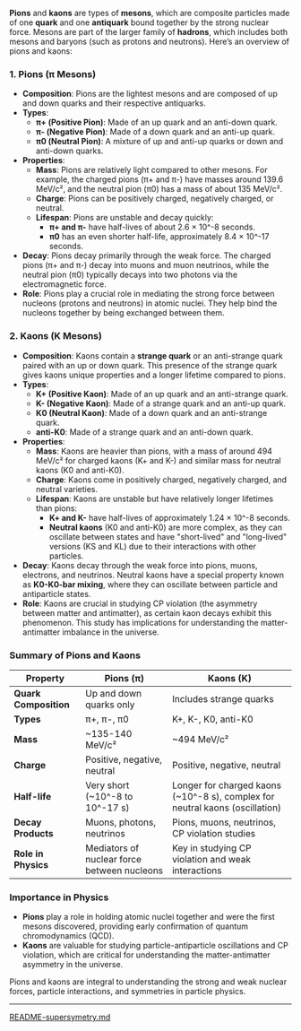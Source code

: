 **Pions** and **kaons** are types of **mesons**, which are composite particles made of one **quark** and one **antiquark** bound together by the strong nuclear force. Mesons are part of the larger family of **hadrons**, which includes both mesons and baryons (such as protons and neutrons). Here’s an overview of pions and kaons:

### 1. **Pions (π Mesons)**
   - **Composition**: Pions are the lightest mesons and are composed of up and down quarks and their respective antiquarks.
   - **Types**:
     - **π+ (Positive Pion)**: Made of an up quark and an anti-down quark.
     - **π- (Negative Pion)**: Made of a down quark and an anti-up quark.
     - **π0 (Neutral Pion)**: A mixture of up and anti-up quarks or down and anti-down quarks.
   - **Properties**:
     - **Mass**: Pions are relatively light compared to other mesons. For example, the charged pions (π+ and π-) have masses around 139.6 MeV/c², and the neutral pion (π0) has a mass of about 135 MeV/c².
     - **Charge**: Pions can be positively charged, negatively charged, or neutral.
     - **Lifespan**: Pions are unstable and decay quickly:
       - **π+ and π-** have half-lives of about 2.6 × 10^-8 seconds.
       - **π0** has an even shorter half-life, approximately 8.4 × 10^-17 seconds.
   - **Decay**: Pions decay primarily through the weak force. The charged pions (π+ and π-) decay into muons and muon neutrinos, while the neutral pion (π0) typically decays into two photons via the electromagnetic force.
   - **Role**: Pions play a crucial role in mediating the strong force between nucleons (protons and neutrons) in atomic nuclei. They help bind the nucleons together by being exchanged between them.

### 2. **Kaons (K Mesons)**
   - **Composition**: Kaons contain a **strange quark** or an anti-strange quark paired with an up or down quark. This presence of the strange quark gives kaons unique properties and a longer lifetime compared to pions.
   - **Types**:
     - **K+ (Positive Kaon)**: Made of an up quark and an anti-strange quark.
     - **K- (Negative Kaon)**: Made of a strange quark and an anti-up quark.
     - **K0 (Neutral Kaon)**: Made of a down quark and an anti-strange quark.
     - **anti-K0**: Made of a strange quark and an anti-down quark.
   - **Properties**:
     - **Mass**: Kaons are heavier than pions, with a mass of around 494 MeV/c² for charged kaons (K+ and K-) and similar mass for neutral kaons (K0 and anti-K0).
     - **Charge**: Kaons come in positively charged, negatively charged, and neutral varieties.
     - **Lifespan**: Kaons are unstable but have relatively longer lifetimes than pions:
       - **K+ and K-** have half-lives of approximately 1.24 × 10^-8 seconds.
       - **Neutral kaons** (K0 and anti-K0) are more complex, as they can oscillate between states and have "short-lived" and "long-lived" versions (KS and KL) due to their interactions with other particles.
   - **Decay**: Kaons decay through the weak force into pions, muons, electrons, and neutrinos. Neutral kaons have a special property known as **K0-K0-bar mixing**, where they can oscillate between particle and antiparticle states.
   - **Role**: Kaons are crucial in studying CP violation (the asymmetry between matter and antimatter), as certain kaon decays exhibit this phenomenon. This study has implications for understanding the matter-antimatter imbalance in the universe.

### Summary of Pions and Kaons

| Property           | Pions (π)                    | Kaons (K)                               |
|--------------------|------------------------------|-----------------------------------------|
| **Quark Composition** | Up and down quarks only      | Includes strange quarks                   |
| **Types**          | π+, π-, π0                    | K+, K-, K0, anti-K0                      |
| **Mass**           | ~135-140 MeV/c²               | ~494 MeV/c²                              |
| **Charge**         | Positive, negative, neutral   | Positive, negative, neutral              |
| **Half-life**      | Very short (~10^-8 to 10^-17 s) | Longer for charged kaons (~10^-8 s), complex for neutral kaons (oscillation) |
| **Decay Products** | Muons, photons, neutrinos     | Pions, muons, neutrinos, CP violation studies |
| **Role in Physics** | Mediators of nuclear force between nucleons | Key in studying CP violation and weak interactions |

### Importance in Physics
- **Pions** play a role in holding atomic nuclei together and were the first mesons discovered, providing early confirmation of quantum chromodynamics (QCD).
- **Kaons** are valuable for studying particle-antiparticle oscillations and CP violation, which are critical for understanding the matter-antimatter asymmetry in the universe.

Pions and kaons are integral to understanding the strong and weak nuclear forces, particle interactions, and symmetries in particle physics.

---

[README-supersymetry.md](https://t2m.io/VFtoUMh)
